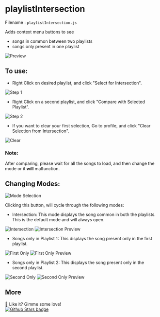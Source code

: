 # playlistIntersection
Filename : `playlistIntersection.js`

Adds context menu buttons to see 
* songs in common between two playlists
* songs only present in one playlist

![Preview](https://raw.githubusercontent.com/huhridge/huh-spicetify-extensions/main/playlistIntersection/both.jpg)

## To use:

* Right Click on desired playlist, and click "Select for Intersection".

![Step 1](https://raw.githubusercontent.com/huhridge/huh-spicetify-extensions/main/playlistIntersection/preview.jpg)

* Right Click on a second playlist, and click "Compare with Selected Playlist".

![Step 2](https://raw.githubusercontent.com/huhridge/huh-spicetify-extensions/main/playlistIntersection/compare.jpg)

* If you want to clear your first selection, Go to profile, and click "Clear Selection from Intersection".

![Clear](https://raw.githubusercontent.com/huhridge/huh-spicetify-extensions/main/playlistIntersection/clear.jpg)

### Note: 
After comparing, please wait for all the songs to load, and then change the mode or it **will** malfunction.

## Changing Modes:

![Mode Selection](https://raw.githubusercontent.com/huhridge/huh-spicetify-extensions/main/playlistIntersection/modeselection.jpg)

Clicking this button, will cycle through the following modes:
* Intersection: This mode displays the song common in both the playlists. This is the default mode and will always open.

![Intersection](https://raw.githubusercontent.com/huhridge/huh-spicetify-extensions/main/playlistIntersection/modeinter.jpg)
![Intersection Preview](https://raw.githubusercontent.com/huhridge/huh-spicetify-extensions/main/playlistIntersection/both.jpg)
* Songs only in Playlist 1: This displays the song present only in the first playlist.

![First Only](https://raw.githubusercontent.com/huhridge/huh-spicetify-extensions/main/playlistIntersection/firstonly.jpg)
![First Only Preview](https://raw.githubusercontent.com/huhridge/huh-spicetify-extensions/main/playlistIntersection/first.jpg)
* Songs only in Playlist 2: This displays the song present only in the second playlist.

![Second Only](https://raw.githubusercontent.com/huhridge/huh-spicetify-extensions/main/playlistIntersection/secondonly.jpg)
![Second Only Preview](https://raw.githubusercontent.com/huhridge/huh-spicetify-extensions/main/playlistIntersection/second.jpg)


## More
🌟 Like it? Gimme some love!    
[![Github Stars badge](https://img.shields.io/github/stars/huhridge/huh-spicetify-extensions?logo=github&style=social)](https://github.com/huhridge/huh-spicetify-extensions/)
